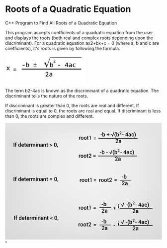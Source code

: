 
# Roots of a Quadratic Equation

C++ Program to Find All Roots of a Quadratic Equation

This program accepts coefficients of a quadratic equation from the user and displays the roots (both real and complex roots depending upon the discriminant).
For a quadratic equation ax2+bx+c = 0 (where a, b and c are coefficients), it's roots is given by following the formula.


![Screenshot](roots-quadratic-equation.jpg)


The term b2-4ac is known as the discriminant of a quadratic equation. The discriminant tells the nature of the roots.

If discriminant is greater than 0, the roots are real and different.
If discriminant is equal to 0, the roots are real and equal.
If discriminant is less than 0, the roots are complex and different.


![Screenshot](quadratic-equation-roots.jpg)"
